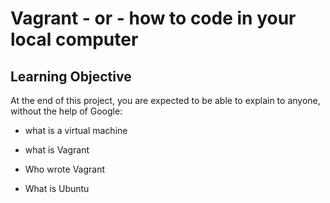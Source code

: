 # Vagrant - or - how to code in your local computer

## Learning Objective

At the end of this project, you are expected to be able to explain to anyone, without the help of Google:

* what is a virtual machine

* what is Vagrant

* Who wrote Vagrant

* What is Ubuntu

